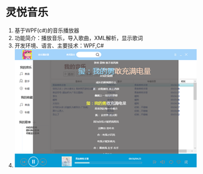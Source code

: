 # 灵悦音乐
1. 基于WPF(c#)的音乐播放器
2. 功能简介：播放音乐，导入歌曲，XML解析，显示歌词
3. 开发环境、语言、主要技术：WPF,C#
4. ![界面展示](/imgs/MP.png)
